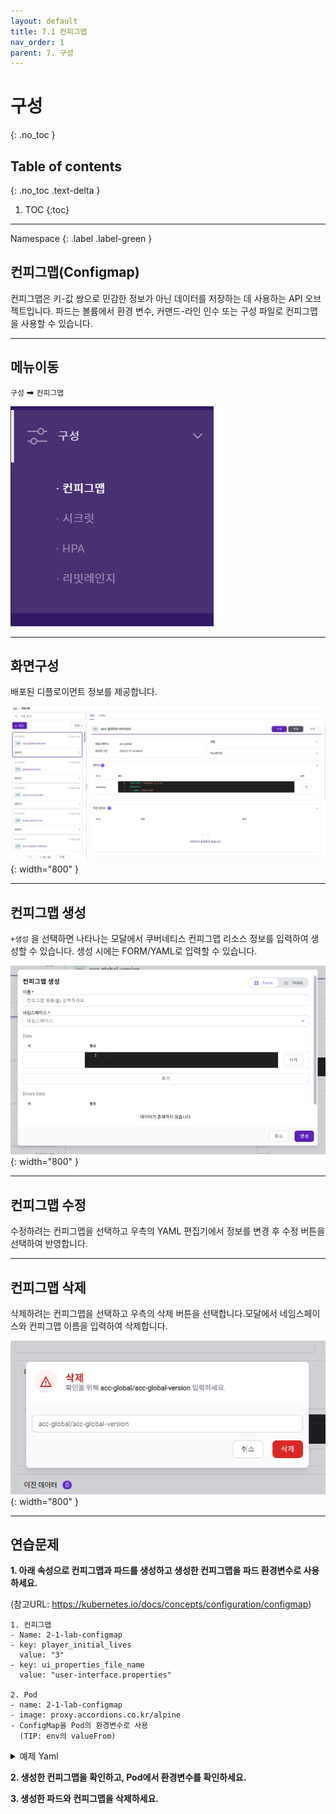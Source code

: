 ```yaml
---
layout: default
title: 7.1 컨피그맵
nav_order: 1
parent: 7. 구성
---
```


# 구성
{: .no_toc }

## Table of contents
{: .no_toc .text-delta }

1. TOC
{:toc}

---

<div class="code-example" markdown="1">
Namespace
{: .label .label-green }
</div>

## 컨피그맵(Configmap)
컨피그맵은 키-값 쌍으로 민감한 정보가 아닌 데이터를 저장하는 데 사용하는 API 오브젝트입니다. 파드는 볼륨에서 환경 변수, 커맨드-라인 인수 또는 구성 파일로 컨피그맵을 사용할 수 있습니다.

---

## 메뉴이동
`구성` ➡ `컨피그맵`

![config-001.png](/assets/images/config/config-001.png)

---

## 화면구성
배포된 디플로이먼트 정보를 제공합니다.

![config-005.png](/assets/images/config/config-005.png){: width="800" }

---
## 컨피그맵 생성
`+생성` 을 선택하면 나타나는 모달에서 쿠버네티스 컨피그맵 리소스 정보를 입력하여 생성할 수 있습니다. 생성 시에는 FORM/YAML로 입력할 수 있습니다.

![config-006.png](/assets/images/config/config-006.png){: width="800" }

---

## 컨피그맵 수정
수정하려는 컨피그맵을 선택하고 우측의 YAML 편집기에서 정보를 변경 후 수정 버튼을 선택하여 반영합니다.

---

## 컨피그맵 삭제
삭제하려는 컨피그맵을 선택하고 우측의 삭제 버튼을 선택합니다.모달에서 네임스페이스와 컨피그맵 이름을 입력하여 삭제합니다.

![configmap-delete.png](/assets/images/config/configmap-delete.png){: width="800" }

---
## 연습문제

**1. 아래 속성으로 컨피그맵과 파드를 생성하고 생성한 컨피그맵을 파드 환경변수로 사용하세요.**

(참고URL: https://kubernetes.io/docs/concepts/configuration/configmap)

```
1. 컨피그맵
- Name: 2-1-lab-configmap
- key: player_initial_lives
  value: "3"
- key: ui_properties_file_name
  value: "user-interface.properties"

2. Pod
- name: 2-1-lab-configmap
- image: proxy.accordions.co.kr/alpine
- ConfigMap을 Pod의 환경변수로 사용
  (TIP: env의 valueFrom)
```

<details>
<summary>예제 Yaml</summary>

{% highlight yaml %}
---
apiVersion: v1
kind: Pod
metadata:
  name: configmap-demo-pod
spec:
  containers:
    - name: alpine
      image: proxy.accordions.co.kr/alpine
      command: ["sleep", "3600"]
      env:
        - name: upper-case-configmap-key-1
          valueFrom:
            configMapKeyRef:
              name: configmap-name
              key: configmap-key-1
        - name: upper-case-configmap-key-2
          valueFrom:
            configMapKeyRef:
              name: configmap-name
              key: configmap-key-2
  
{% endhighlight %}
</details>

**2. 생성한 컨피그맵을 확인하고, Pod에서 환경변수를 확인하세요.**

**3. 생성한 파드와 컨피그맵을 삭제하세요.**